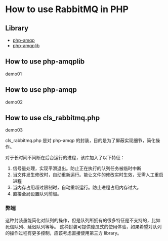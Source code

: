 
# How to use RabbitMQ in PHP

## Library 

- [php-amqp](https://github.com/pdezwart/php-amqp)
- [php-amqplib](https://github.com/php-amqplib/php-amqplib)

## How to use php-amqplib

demo01

## How to use php-amqp

demo02

## How to use cls_rabbitmq.php

demo03

cls_rabbitmq.php 是对 php-amqp 的封装，目的是为了屏蔽实现细节，简化操作。

对于长时间不间断在后台运行的进程，该库加入了以下特征：

1. 信号量处理，实现平滑退出。防止正在执行的队列任务被临时中断
2. 当文件发生修改时，自动重新运行。能让文件的修改实时生效，无需人工重启进程
3. 当内存占用超过限制时，自动重新运行。防止进程占用内存过大。
4. 直接全局设置队列前缀。

### 弊端

这种封装虽能简化对队列的操作，但是队列所拥有的很多特征是不支持的，比如 死信队列、延迟队列等等。
这种封装可提供傻瓜式的使用体验，如果希望对队列的操作过程有更多控制，应该考虑直接使用第三方 library。


